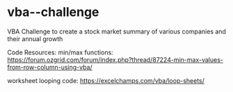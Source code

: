 # vba--challenge
VBA Challenge to create a stock market summary of various companies and their annual growth

Code Resources:
min/max functions:
https://forum.ozgrid.com/forum/index.php?thread/87224-min-max-values-from-row-column-using-vba/ 

worksheet looping code:
https://excelchamps.com/vba/loop-sheets/ 
